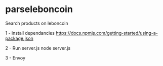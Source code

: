 # parseleboncoin
Search products on leboncoin 

1 - install dependancies
https://docs.npmjs.com/getting-started/using-a-package.json

2 - Run server.js
node server.js

3 - Envoy
